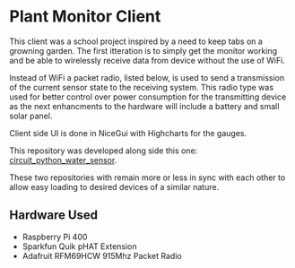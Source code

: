 # Plant Monitor Client 

This client was a school project inspired by a need to keep tabs on a growning garden. The first itteration is to simply get the monitor working and be able to wirelessly receive data from device without the use of WiFi.

Instead of WiFi a packet radio, listed below, is used to send a transmission of the current sensor state to the receiving system. This radio type was used for better control over power consumption for the transmitting device as the next enhancments to the hardware will include a battery and small solar panel.

Client side UI is done in NiceGui with Highcharts for the gauges.

This repository was developed along side this one: [circuit_python_water_sensor](https://github.com/jakedaylong/circuit_python_water_sensor).

These two repositories with remain more or less in sync with each other to allow easy loading to desired devices of a similar nature.

## Hardware Used
* Raspberry Pi 400
* Sparkfun Quik pHAT Extension
* Adafruit RFM69HCW 915Mhz Packet Radio


